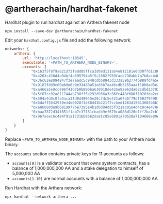 # @artherachain/hardhat-fakenet
Hardhat plugin to run hardhat against an Arthera fakenet node

```shell
npm install --save-dev @artherachain/hardhat-fakenet
```

Edit your `hardhat.config.js` file and add the following network:

```javascript
networks: {
    arthera: {
        url: 'http://localhost:18545', 
        executable: '<PATH_TO_ARTHERA_NODE_BINARY>',
        accounts: [
            "0x163f5f0f9a621d72fedd85ffca3d08d131ab4e812181e0d30ffd1c885d20aac7",
            "0x4203c438d4e94bf4a595794b5f5c2882f959face730abb7a7b8acb462c8e138d",
            "0x36c62e8094847f3e7aadc5c940cdbb8943d333a59b2774b889fd4a5ef629b51a",
            "0x9187fdd9c00ab8e6c9e33480a51e86b7aa46cdb3255aaaf18b8ad3e281a17333",
            "0xa466a5e9cc896f41b7b0b890ba630018de426e9ae63da62cdbd2379274a617e1",
            "0x5f67cc02a811744ab738ff5e292d966a3c86fc448f680f1020fda2cd4efed431",
            "0x594a4d9c0fa4aca3fd0d48045e28c7dc5e421a67a5f79df58379498f2442fd0e",
            "0x6daff5042939e44e6928f3e80443b221f7ccbed1263d15613003b8b7a1199778",
            "0xa86000de9b6819977be7395e4b1d0d84dd5f321ac0164d4c9c4e478e934c1489",
            "0xbaa7872d34f851f1ab7c37161cbadb9ef670ca088d126e1ff2ba7cb135ddf7a6",
            "0x967aeec6c484f91a1721bb8662da81c85e6891a70528a7134668e89e89796cd0"
        ]
    }
}
```

Replace `<PATH_TO_ARTHERA_NODE_BINARY>` with the path to your Arthera node binary.

The `accounts` section contains private keys for 11 accounts as follows:
- `accounts[0]` is a validator account that owns system contracts, has a balance of 1,000,000,000 AA and a stake delegation to himself of 5,000,000 AA
- `accounts[1-10]` are normal accounts with a balance of 1,000,000,000 AA

Run Hardhat with the Arthera network:

```shell
npx hardhat --network arthera ...
```
